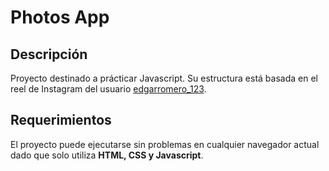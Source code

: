 # Photos App

## Descripción

Proyecto destinado a prácticar Javascript. Su estructura está basada en el reel de Instagram del usuario [edgarromero_123](https://www.instagram.com/reel/C9veFehMIPe/?igsh=NGI0NjZtN2JrM2wz).

## Requerimientos

El proyecto puede ejecutarse sin problemas en cualquier navegador actual dado que solo utiliza **HTML, CSS y Javascript**.
